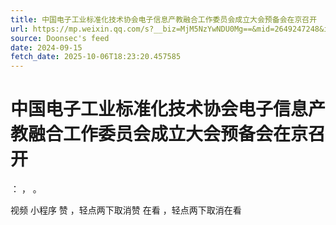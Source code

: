 ```yaml
---
title: 中国电子工业标准化技术协会电子信息产教融合工作委员会成立大会预备会在京召开
url: https://mp.weixin.qq.com/s?__biz=MjM5NzYwNDU0Mg==&mid=2649247248&idx=1&sn=f84c06b7f44569f45284e9f36ec108e3
source: Doonsec's feed
date: 2024-09-15
fetch_date: 2025-10-06T18:23:20.457585
---
```


# 中国电子工业标准化技术协会电子信息产教融合工作委员会成立大会预备会在京召开

：
，
。

视频
小程序
赞
，轻点两下取消赞
在看
，轻点两下取消在看